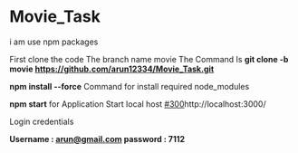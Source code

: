 # Movie_Task

i am use npm packages


First clone the code The branch name movie
The Command Is 
**git clone -b movie https://github.com/arun12334/Movie_Task.git**

**npm install --force** Command for install required node_modules

**npm start** for Application Start local host [#300](http://localhost:3000/)http://localhost:3000/

Login credentials

**Username : arun@gmail.com
password : 7112**

